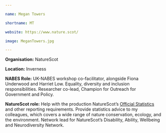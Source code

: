 ```yaml
--- 

name: Megan Towers 

shortname: MT 

website: https://www.nature.scot/ 

image: MeganTowers.jpg 

--- 
```


 

**Organisation:** NatureScot  

**Location:** Inverness  

**NABES Role:** UK-NABES workshop co-facilitator, alongside Fiona Underwood and Harriet Low.  Equality, diversity and inclusion responsibilities.  Researcher co-lead, Champion for Outreach for Government and Policy.   

**NatureScot role:** Help with the production NatureScot’s [Official Statistics](https://www.nature.scot/information-hub/official-statistics) and other reporting requirements.  Provide statistics advice to my colleagues, which covers a wide range of nature conservation, ecology, and the environment.  Network lead for NatureScot’s Disability, Ability, Wellbeing and Neurodiversity Network. 
